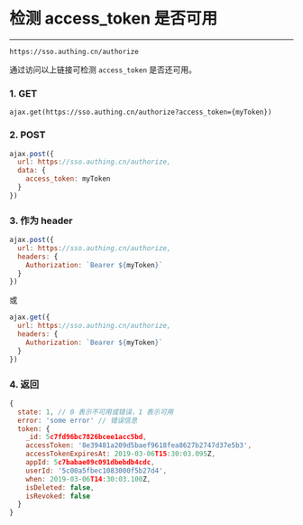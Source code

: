 # 检测 access_token 是否可用

-------

`https://sso.authing.cn/authorize`

通过访问以上链接可检测 `access_token` 是否还可用。

### 1. GET

`ajax.get(https://sso.authing.cn/authorize?access_token={myToken})`

### 2. POST

```javascript
ajax.post({
  url: https://sso.authing.cn/authorize,
  data: {
    access_token: myToken
  }
})
```

### 3. 作为 header
```javascript
ajax.post({
  url: https://sso.authing.cn/authorize,
  headers: {
    Authorization: `Bearer ${myToken}`
  }
})
```

或

```javascript
ajax.get({
  url: https://sso.authing.cn/authorize,
  headers: {
    Authorization: `Bearer ${myToken}`
  }
})
```

### 4. 返回

```javascript
{
  state: 1, // 0 表示不可用或错误，1 表示可用
  error: 'some error' // 错误信息
  token: { 
    _id: 5c7fd96bc7826bcee1acc5bd,
    accessToken: '8e39481a209d5baef9618fea8627b2747d37e5b3',
    accessTokenExpiresAt: 2019-03-06T15:30:03.095Z,
    appId: 5c7babae09c091dbebdb4cdc,
    userId: '5c00a5fbec1083000f5b27d4',
    when: 2019-03-06T14:30:03.100Z,
    isDeleted: false,
    isRevoked: false 
  } 
}
```
